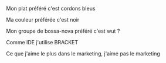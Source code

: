 Mon plat préféré c'est cordons bleus

Ma couleur préférée c'est noir

Mon groupe de bossa-nova préféré c'est wut ?

Comme IDE j'utilise BRACKET

Ce que j'aime le plus dans le marketing, j'aime pas le marketing
